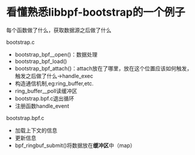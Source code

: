 # 看懂熟悉libbpf-bootstrap的一个例子

每个函数做了什么，获取数据源之后做了什么

bootstrap.c
- bootstrap_bpf__open()：数据处理
- bootstrap_bpf_load() 
- bootstrap_bpf_attach()：attach放在了哪里，放在这个位置应该如何触发，触发之后做了什么->handle_exec
- 构造通信机制,eg:ring_buffer,etc.
- ring_buffer__poll读缓冲区 
- bootstrap.bpf.c退出循环
- 注册函数handle_event

bootstrap.bpf.c
- 加载上下文的信息
- 更新信息
- bpf_ringbuf_submit()将数据放在**缓冲区**中（map）


